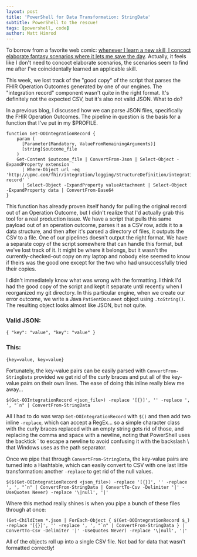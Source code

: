 ```yaml
---
layout: post
title: 'PowerShell for Data Transformation: StringData'
subtitle: PowerShell to the rescue!
tags: [powershell, code]
author: Matt Himrod
---
```


To borrow from a favorite web comic: [whenever I learn a new skill, I concoct elaborate fantasy scenarios where it lets me save the day](https://xkcd.com/208). Actually, it feels like I don't need to concoct elaborate scenarios, the scenarios seem to find me after I've coincidentally learned an applicable skill.

This week, we lost track of the "good copy" of the script that parses the FHIR Operation Outcomes generated by one of our engines. The "integration record" component wasn't quite in the right format. It's definitely not the expected CSV, but it's also not valid JSON. What to do?

In a previous blog, I discussed how we can parse JSON files, specifically the FHIR Operation Outcomes. The pipeline in question is the basis for a function that I've put in my $PROFILE. 

```
function Get-OOIntegrationRecord {
    param (
      [Parameter(Mandatory, ValueFromRemainingArguments)]
      [string]$outcome_file
    )
    Get-Content $outcome_file | ConvertFrom-Json | Select-Object -ExpandProperty extension `
      | Where-Object url -eq 'http://upmc.com/fhir/integration/logging/StructureDefinition/integration-record' `
      | Select-Object -ExpandProperty valueAttachment | Select-Object -ExpandProperty data | ConvertFrom-Base64
}
```

This function has already proven itself handy for pulling the original record out of an Operation Outcome, but I didn't realize that I'd actually grab this tool for a real production issue. We have a script that pulls this same payload out of an operation outcome, parses it as a CSV row, adds it to a data structure, and then after it's parsed a directory of files, it outputs the CSV to a file. One of our pipelines doesn't output the right format. We have a separate copy of the script somewhere that can handle this format, but we've lost track of it. It might be where it belongs, but it wasn't the currently-checked-out copy on my laptop and nobody else seemed to know if theirs was the good one except for the two who had unsuccessfully tried their copies.

I didn't immediately know what was wrong with the formatting. I think I'd had the good copy of the script and kept it separate until recently when I reorganized my git directory. In this particular engine, when we create our error outcome, we write a Java `PatientDocument` object using `.toString()`. The resulting object looks almost like JSON, but not quite. 

### Valid JSON:

```
{ "key": "value", "key": "value" }
```

### This:

```
{key=value, key=value}
```

Fortunately, the key-value pairs can be easily parsed with `ConvertFrom-StringData` provided we get rid of the curly braces and put all of the key-value pairs on their own lines. The ease of doing this inline really blew me away...

```
$(Get-OOIntegrationRecord <json_file>) -replace '[{}]', '' -replace ', ', "`n" | ConvertFrom-StringData
```

All I had to do was wrap `Get-OOIntegrationRecord` with `$()` and then add two inline `-replace`, which can accept a RegEx... so a simple character class with the curly braces replaced with an empty string gets rid of those, and replacing the comma and space with a newline, noting that PowerShell uses the backtick ` to escape a newline to avoid confusing it with the backslash \ that Windows uses as the path separator.

Once we pipe that through `ConvertFrom-StringData`, the key-value pairs are turned into a Hashtable, which can easily convert to CSV with one last little transformation: another `-replace` to get rid of the null values.

```
$($(Get-OOIntegrationRecord <json_file>) -replace '[{}]', '' -replace ', ', "`n" | ConvertFrom-StringData | ConvertTo-Csv -Delimiter '|' -UseQuotes Never) -replace '\|null', '|'
```

Where this method really shines is when you pipe a bunch of these files through at once:

```
(Get-ChildItem *.json | ForEach-Object { $(Get-OOIntegrationRecord $_) -replace '[{}]', '' -replace ', ', "`n" | ConvertFrom-StringData } | ConvertTo-Csv -Delimiter '|' -UseQuotes Never) -replace '\|null', '|'
```

All of the objects roll up into a single CSV file. Not bad for data that wasn't formatted correctly!